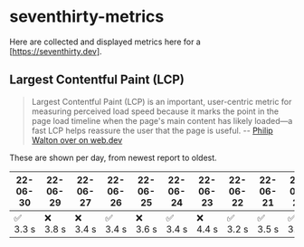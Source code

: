 # seventhirty-metrics

Here are collected and displayed metrics here for a [https://seventhirty.dev].

## Largest Contentful Paint (LCP)

> Largest Contentful Paint (LCP) is an important, user-centric metric for measuring perceived load speed because it marks the point in the page load timeline when the page's main content has likely loaded—a fast LCP helps reassure the user that the page is useful.
-- [Philip Walton over on web.dev](https://web.dev/lcp/)

These are shown per day, from newest report to oldest.

<!-- lcp -->
22-06-30 | 22-06-29 | 22-06-27 | 22-06-26 | 22-06-25 | 22-06-24 | 22-06-23 | 22-06-22 | 22-06-21 | 22-06-20 | 22-06-19 | 22-06-18 | 22-06-17 | 22-06-16 | 22-06-15 | 22-06-14 | 22-06-13 | 22-06-12 | 22-06-11 | 22-06-10 | 22-06-09 | 22-06-08 | 22-06-07 | 22-06-06 | 22-06-05 | 22-06-04 | 22-06-03 | 22-06-02 | 22-06-01 | 22-05-31 | 22-05-30 | 22-05-29 | 22-05-28 | 22-05-27 | 22-05-26 | 22-05-25 | 22-05-24 | 22-05-23 | 22-05-22 | 22-05-21 | 22-05-20 | 22-05-19 | 22-05-18 | 22-05-17 | 22-05-16 | 22-05-15 | 22-05-14 | 22-05-13 | 22-05-12 | 22-05-11 | 22-05-10 | 22-05-09 | 22-05-08 | 22-05-07 | 22-05-06 | 22-05-05 | 22-05-04 | 22-05-03 | 22-05-02 | 22-05-01 | 22-04-30 | 22-04-29 | 22-04-28 | 22-04-27 | 22-04-26 | 22-04-25 | 22-04-24 | 22-04-23 | 22-04-20 | 22-04-19 | 22-04-18 | 22-04-17 | 22-04-16 | 22-04-15 | 22-04-14 | 22-04-13 | 22-04-12 | 22-04-11 | 22-04-10 | 22-04-09 | 22-04-08 | 22-04-07 | 22-04-06 | 22-04-05 | 22-04-04
---|---|---|---|---|---|---|---|---|---|---|---|---|---|---|---|---|---|---|---|---|---|---|---|---|---|---|---|---|---|---|---|---|---|---|---|---|---|---|---|---|---|---|---|---|---|---|---|---|---|---|---|---|---|---|---|---|---|---|---|---|---|---|---|---|---|---|---|---|---|---|---|---|---|---|---|---|---|---|---|---|---|---|---|---
✅ 3.3 s | ❌ 3.8 s | ❌ 3.4 s | ✅ 3.4 s | ❌ 3.6 s | ✅ 3.4 s | ❌ 4.4 s | ✅ 3.2 s | ✅ 3.5 s | ✅ 3.7 s | ✅ 3.8 s | ❌ 3.9 s | ✅ 3.2 s | ❌ 3.5 s | ✅ 3.5 s | ❌ 3.8 s | ❌ 3.5 s | ✅ 3.4 s | ✅ 3.6 s | ❌ 3.8 s | ✅ 3.2 s | ✅ 3.4 s | ❌ 3.6 s | ✅ 3.2 s | ❌ 3.5 s | ✅ 3.2 s | ✅ 3.2 s | ❌ 3.5 s | ✅ 3.3 s | ✅ 3.4 s | ❌ 3.5 s | ✅ 3.3 s | ✅ 3.3 s | ❌ 3.4 s | ✅ 3.3 s | ❌ 3.5 s | ✅ 2.7 s | ✅ 3.4 s | ✅ 3.4 s | ❌ 3.5 s | ✅ 3.2 s | ✅ 3.5 s | ❌ 3.7 s | ✅ 3.3 s | ❌ 3.4 s | ✅ 2.6 s | ❌ 3.2 s | ✅ 3.2 s | ❌ 3.7 s | ✅ 3.4 s | ✅ 3.4 s | ❌ 3.5 s | ✅ 3.4 s | ❌ 3.5 s | ❌ 3.3 s | ✅ 3.3 s | ✅ 3.3 s | ❌ 3.7 s | ❌ 3.6 s | ✅ 3.3 s | ❌ 3.7 s | ❌ 3.6 s | ❌ 3.6 s | ❌ 3.5 s | ✅ 3.3 s | ✅ 3.4 s | ❌ 3.6 s | ❌ 3.4 s | ❌ 3.4 s | ✅ 3.4 s | ❌ 3.6 s | ❌ 2.7 s | ❌ 2.6 s | ✅ 1.4 s | ❌ 2.8 s | ✅ 2.5 s | ❌ 2.6 s | ✅ 2.5 s | ❌ 3.5 s | ❌ 2.8 s | ❌ 2.6 s | ✅ 2.6 s | ✅ 2.6 s | ✅ 2.6 s | 2.9 s
<!-- /lcp -->
